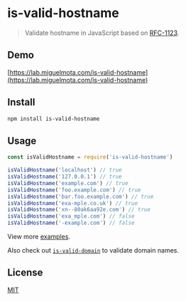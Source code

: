 # is-valid-hostname

> Validate hostname in JavaScript based on [RFC-1123](https://tools.ietf.org/html/rfc1123).

## Demo

[https://lab.miguelmota.com/is-valid-hostname](https://lab.miguelmota.com/is-valid-hostname)

## Install

```bash
npm install is-valid-hostname
```

## Usage

```javascript
const isValidHostname = require('is-valid-hostname')

isValidHostname('localhost') // true
isValidHostname('127.0.0.1') // true
isValidHostname('example.com') // true
isValidHostname('foo.example.com') // true
isValidHostname('bar.foo.example.com') // true
isValidHostname('exa-mple.co.uk') // true
isValidHostname('xn--80ak6aa92e.com') // true
isValidHostname('exa_mple.com') // false
isValidHostname('-example.com') // false
```

View more [examples](./test/test.js).

Also check out [`is-valid-domain`](https://github.com/miguelmota/is-valid-domain) to validate domain names.

## License

[MIT](LICENSE)
